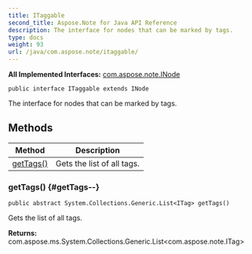```yaml
---
title: ITaggable
second_title: Aspose.Note for Java API Reference
description: The interface for nodes that can be marked by tags.
type: docs
weight: 93
url: /java/com.aspose.note/itaggable/
---
```


**All Implemented Interfaces:**
[com.aspose.note.INode](../../com.aspose.note/inode)
```
public interface ITaggable extends INode
```

The interface for nodes that can be marked by tags.
## Methods

| Method | Description |
| --- | --- |
| [getTags()](#getTags--) | Gets the list of all tags. |
### getTags() {#getTags--}
```
public abstract System.Collections.Generic.List<ITag> getTags()
```


Gets the list of all tags.

**Returns:**
com.aspose.ms.System.Collections.Generic.List<com.aspose.note.ITag>
